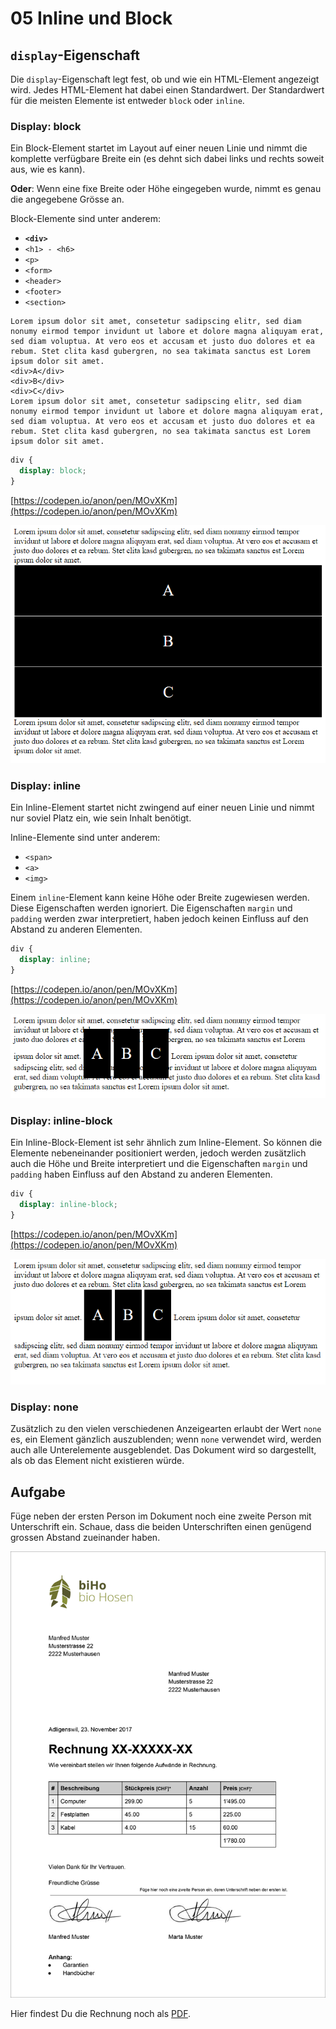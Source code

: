 # 05 Inline und Block

## `display`-Eigenschaft

Die `display`-Eigenschaft legt fest, ob und wie ein HTML-Element angezeigt wird. Jedes HTML-Element hat dabei einen Standardwert. Der Standardwert für die meisten Elemente ist entweder `block` oder `inline`.

### Display: block

Ein Block-Element startet im Layout auf einer neuen Linie und nimmt die komplette verfügbare Breite ein \(es dehnt sich dabei links und rechts soweit aus, wie es kann\).

**Oder**: Wenn eine fixe Breite oder Höhe eingegeben wurde, nimmt es genau die angegebene Grösse an.

Block-Elemente sind unter anderem:

* **`<div>`**
* `<h1> - <h6>`
* `<p>`
* `<form>`
* `<header>`
* `<footer>`
* `<section>`

```markup
Lorem ipsum dolor sit amet, consetetur sadipscing elitr, sed diam nonumy eirmod tempor invidunt ut labore et dolore magna aliquyam erat, sed diam voluptua. At vero eos et accusam et justo duo dolores et ea rebum. Stet clita kasd gubergren, no sea takimata sanctus est Lorem ipsum dolor sit amet.
<div>A</div>
<div>B</div>
<div>C</div>
Lorem ipsum dolor sit amet, consetetur sadipscing elitr, sed diam nonumy eirmod tempor invidunt ut labore et dolore magna aliquyam erat, sed diam voluptua. At vero eos et accusam et justo duo dolores et ea rebum. Stet clita kasd gubergren, no sea takimata sanctus est Lorem ipsum dolor sit amet.
```

```css
div {
  display: block;
}
```

[https://codepen.io/anon/pen/MOvXKm](https://codepen.io/anon/pen/MOvXKm)

![Block](../.gitbook/assets/block.png)

### Display: inline

Ein Inline-Element startet nicht zwingend auf einer neuen Linie und nimmt nur soviel Platz ein, wie sein Inhalt benötigt.

Inline-Elemente sind unter anderem:

* `<span>`
* `<a>`
* `<img>`

Einem `inline`-Element kann keine Höhe oder Breite zugewiesen werden. Diese Eigenschaften werden ignoriert. Die Eigenschaften `margin` und `padding` werden zwar interpretiert, haben jedoch keinen Einfluss auf den Abstand zu anderen Elementen.

```css
div {
  display: inline;
}
```

[https://codepen.io/anon/pen/MOvXKm](https://codepen.io/anon/pen/MOvXKm)

![Block](../.gitbook/assets/inline.png)

### Display: inline-block

Ein Inline-Block-Element ist sehr ähnlich zum Inline-Element. So können die Elemente nebeneinander positioniert werden, jedoch werden zusätzlich auch die Höhe und Breite interpretiert und die Eigenschaften `margin` und `padding` haben Einfluss auf den Abstand zu anderen Elementen.

```css
div {
  display: inline-block;
}
```

[https://codepen.io/anon/pen/MOvXKm](https://codepen.io/anon/pen/MOvXKm)

![Block](../.gitbook/assets/inline-block.png)

### Display: none

Zusätzlich zu den vielen verschiedenen Anzeigearten erlaubt der Wert `none` es, ein Element gänzlich auszublenden; wenn `none` verwendet wird, werden auch alle Unterelemente ausgeblendet. Das Dokument wird so dargestellt, als ob das Element nicht existieren würde.

## Aufgabe

Füge neben der ersten Person im Dokument noch eine zweite Person mit Unterschrift ein. Schaue, dass die beiden Unterschriften einen genügend grossen Abstand zueinander haben.

![Rechnungsvorlage](../.gitbook/assets/rechnungsvorlage%20%283%29.jpg)

Hier findest Du die Rechnung noch als [PDF](https://github.com/johannesE/modul-101/tree/7ef76a9c9f706911092af198dd248f9a2832f329/Tag%202/05%20Inline%20und%20Block/src/Rechnungsvorlage.pdf).

